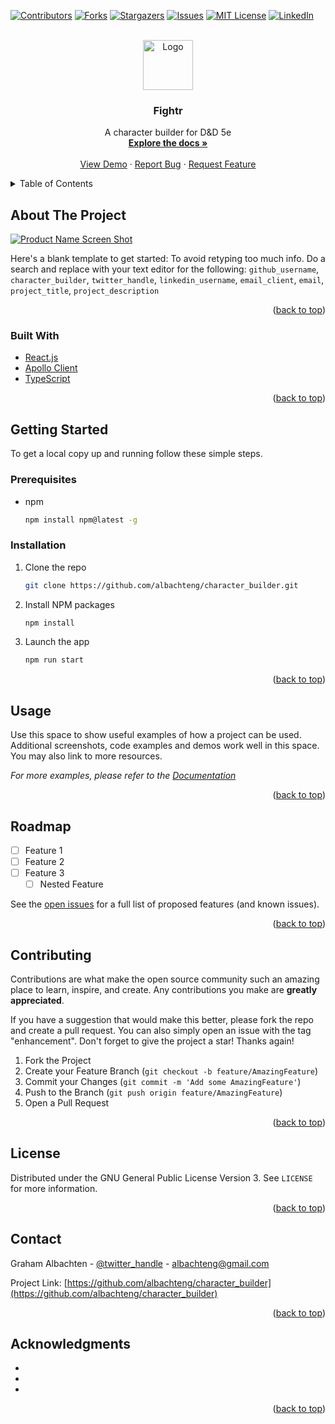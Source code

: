 <div id="top"></div>
<!--
*** Thanks for checking out the Best-README-Template. If you have a suggestion
*** that would make this better, please fork the repo and create a pull request
*** or simply open an issue with the tag "enhancement".
*** Don't forget to give the project a star!
*** Thanks again! Now go create something AMAZING! :D
-->



<!-- PROJECT SHIELDS -->
<!--
*** I'm using markdown "reference style" links for readability.
*** Reference links are enclosed in brackets [ ] instead of parentheses ( ).
*** See the bottom of this document for the declaration of the reference variables
*** for contributors-url, forks-url, etc. This is an optional, concise syntax you may use.
*** https://www.markdownguide.org/basic-syntax/#reference-style-links
-->
[![Contributors][contributors-shield]][contributors-url]
[![Forks][forks-shield]][forks-url]
[![Stargazers][stars-shield]][stars-url]
[![Issues][issues-shield]][issues-url]
[![MIT License][license-shield]][license-url]
[![LinkedIn][linkedin-shield]][linkedin-url]



<!-- PROJECT LOGO -->
<br />
<div align="center">
  <a href="https://github.com/albachteng/character_builder">
    <img src="images/logo.png" alt="Logo" width="80" height="80">
  </a>

<h3 align="center">Fightr</h3>

  <p align="center">
    A character builder for D&D 5e
    <br />
    <a href="https://github.com/albachteng/character_builder"><strong>Explore the docs »</strong></a>
    <br />
    <br />
    <a href="https://github.com/albachteng/character_builder">View Demo</a>
    ·
    <a href="https://github.com/albachteng/character_builder/issues">Report Bug</a>
    ·
    <a href="https://github.com/albachteng/character_builder/issues">Request Feature</a>
  </p>
</div>



<!-- TABLE OF CONTENTS -->
<details>
  <summary>Table of Contents</summary>
  <ol>
    <li>
      <a href="#about-the-project">About The Project</a>
      <ul>
        <li><a href="#built-with">Built With</a></li>
      </ul>
    </li>
    <li>
      <a href="#getting-started">Getting Started</a>
      <ul>
        <li><a href="#prerequisites">Prerequisites</a></li>
        <li><a href="#installation">Installation</a></li>
      </ul>
    </li>
    <li><a href="#usage">Usage</a></li>
    <li><a href="#roadmap">Roadmap</a></li>
    <li><a href="#contributing">Contributing</a></li>
    <li><a href="#license">License</a></li>
    <li><a href="#contact">Contact</a></li>
    <li><a href="#acknowledgments">Acknowledgments</a></li>
  </ol>
</details>



<!-- ABOUT THE PROJECT -->
## About The Project

[![Product Name Screen Shot][product-screenshot]](https://example.com)

Here's a blank template to get started: To avoid retyping too much info. Do a search and replace with your text editor for the following: `github_username`, `character_builder`, `twitter_handle`, `linkedin_username`, `email_client`, `email`, `project_title`, `project_description`

<p align="right">(<a href="#top">back to top</a>)</p>



### Built With

* [React.js](https://reactjs.org/)
* [Apollo Client](https://www.apollographql.com/docs/react/)
* [TypeScript](https://www.typescriptlang.org/)

<p align="right">(<a href="#top">back to top</a>)</p>



<!-- GETTING STARTED -->
## Getting Started

To get a local copy up and running follow these simple steps.

### Prerequisites

* npm
  ```sh
  npm install npm@latest -g
  ```

### Installation

1. Clone the repo
   ```sh
   git clone https://github.com/albachteng/character_builder.git
   ```
2. Install NPM packages
   ```sh
   npm install
   ```
3. Launch the app
   ```sh
   npm run start
   ```

<p align="right">(<a href="#top">back to top</a>)</p>



<!-- USAGE EXAMPLES -->
## Usage

Use this space to show useful examples of how a project can be used. Additional screenshots, code examples and demos work well in this space. You may also link to more resources.

_For more examples, please refer to the [Documentation](https://example.com)_

<p align="right">(<a href="#top">back to top</a>)</p>



<!-- ROADMAP -->
## Roadmap

- [ ] Feature 1
- [ ] Feature 2
- [ ] Feature 3
    - [ ] Nested Feature

See the [open issues](https://github.com/albachteng/character_builder/issues) for a full list of proposed features (and known issues).

<p align="right">(<a href="#top">back to top</a>)</p>



<!-- CONTRIBUTING -->
## Contributing

Contributions are what make the open source community such an amazing place to learn, inspire, and create. Any contributions you make are **greatly appreciated**.

If you have a suggestion that would make this better, please fork the repo and create a pull request. You can also simply open an issue with the tag "enhancement".
Don't forget to give the project a star! Thanks again!

1. Fork the Project
2. Create your Feature Branch (`git checkout -b feature/AmazingFeature`)
3. Commit your Changes (`git commit -m 'Add some AmazingFeature'`)
4. Push to the Branch (`git push origin feature/AmazingFeature`)
5. Open a Pull Request

<p align="right">(<a href="#top">back to top</a>)</p>



<!-- LICENSE -->
## License

Distributed under the GNU General Public License Version 3. See `LICENSE` for more information.

<p align="right">(<a href="#top">back to top</a>)</p>



<!-- CONTACT -->
## Contact

Graham Albachten - [@twitter_handle](https://twitter.com/twitter_handle) - albachteng@gmail.com

Project Link: [https://github.com/albachteng/character_builder](https://github.com/albachteng/character_builder)

<p align="right">(<a href="#top">back to top</a>)</p>



<!-- ACKNOWLEDGMENTS -->
## Acknowledgments

* []()
* []()
* []()

<p align="right">(<a href="#top">back to top</a>)</p>



<!-- MARKDOWN LINKS & IMAGES -->
<!-- https://www.markdownguide.org/basic-syntax/#reference-style-links -->
[contributors-shield]: https://img.shields.io/github/contributors/albachteng/character_builder.svg?style=for-the-badge
[contributors-url]: https://github.com/albachteng/character_builder/graphs/contributors
[forks-shield]: https://img.shields.io/github/forks/albachteng/character_builder.svg?style=for-the-badge
[forks-url]: https://github.com/albachteng/character_builder/network/members
[stars-shield]: https://img.shields.io/github/stars/albachteng/character_builder.svg?style=for-the-badge
[stars-url]: https://github.com/albachteng/character_builder/stargazers
[issues-shield]: https://img.shields.io/github/issues/albachteng/character_builder.svg?style=for-the-badge
[issues-url]: https://github.com/albachteng/character_builder/issues
[license-shield]: https://img.shields.io/github/license/albachteng/character_builder.svg?style=for-the-badge
[license-url]: https://github.com/albachteng/character_builder/blob/master/LICENSE.txt
[linkedin-shield]: https://img.shields.io/badge/-LinkedIn-black.svg?style=for-the-badge&logo=linkedin&colorB=555
[linkedin-url]: https://linkedin.com/in/linkedin_username
[product-screenshot]: images/screenshot.png
